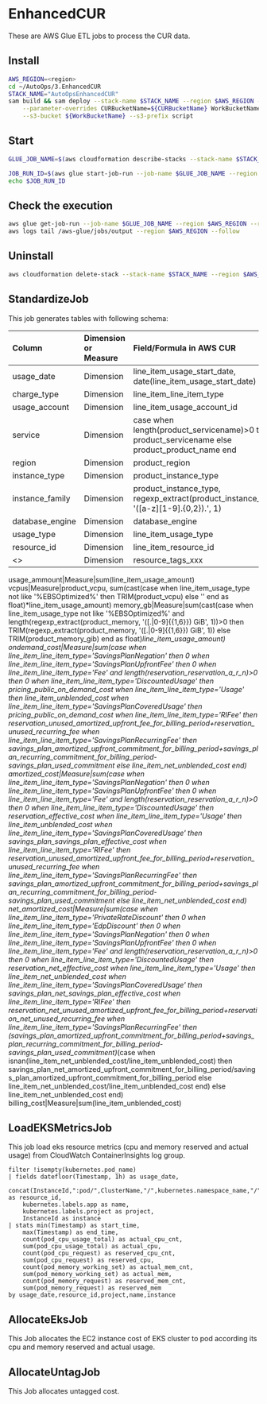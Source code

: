 # EnhancedCUR

These are AWS Glue ETL jobs to process the CUR data.


## Install

```bash
AWS_REGION=<region>
cd ~/AutoOps/3.EnhancedCUR
STACK_NAME="AutoOpsEnhancedCUR"
sam build && sam deploy --stack-name $STACK_NAME --region $AWS_REGION --confirm-changeset --capabilities CAPABILITY_IAM CAPABILITY_NAMED_IAM \
    --parameter-overrides CURBucketName=${CURBucketName} WorkBucketName=${WorkBucketName} CURDatabase=${CURDatabase} CURTable=${CURTable}\
    --s3-bucket ${WorkBucketName} --s3-prefix script
```

## Start

``` bash
GLUE_JOB_NAME=$(aws cloudformation describe-stacks --stack-name $STACK_NAME --region $AWS_REGION --no-cli-pager --query 'Stacks[0].Outputs[?OutputKey==`AllocateUntagJob`].OutputValue' --output text)

JOB_RUN_ID=$(aws glue start-job-run --job-name $GLUE_JOB_NAME --region $AWS_REGION --no-cli-pager --output text --query 'JobRunId' --arguments '{"--enable-glue-datacatalog":"true", "--cur-database":"athenacurcfn_c_u_r_athena","--cur-table":"enhanced_cur","--work-bucket":"cur-597377428377","--year":"2024", "--month":"4", "--tags-fields":"resource_tags_user_project"}')
echo $JOB_RUN_ID
```

## Check the execution

``` bash
aws glue get-job-run --job-name $GLUE_JOB_NAME --region $AWS_REGION --run-id  $JOB_RUN_ID --no-cli-pager
aws logs tail /aws-glue/jobs/output --region $AWS_REGION --follow
```


## Uninstall

```bash
aws cloudformation delete-stack --stack-name $STACK_NAME --region $AWS_REGION --no-cli-pager
```

## StandardizeJob

This job generates tables with following schema:

Column|Dimension or Measure|Field/Formula in AWS CUR
:----|:----|:----
usage_date|Dimension|line_item_usage_start_date, date(line_item_usage_start_date)
charge_type|Dimension|line_item_line_item_type
usage_account|Dimension|line_item_usage_account_id
service|Dimension|case when length(product_servicename)>0 then product_servicename else product_product_name end
region|Dimension|product_region
instance_type|Dimension|product_instance_type
instance_family|Dimension|product_instance_type, regexp_extract(product_instance_type, '([a-z][1-9].{0,2})\.', 1)
database_engine|Dimension|database_engine
usage_type|Dimension|line_item_usage_type
resource_id|Dimension|line_item_resource_id
<<tags>>|Dimension|resource_tags_xxx

usage_ammount|Measure|sum(line_item_usage_amount)
vcpus|Measure|product_vcpu, sum(cast(case when line_item_usage_type not like '%EBSOptimized%' then TRIM(product_vcpu) else '' end as float)*line_item_usage_amount)
memory_gb|Measure|sum(cast(case when line_item_usage_type not like '%EBSOptimized%' and length(regexp_extract(product_memory, '([\.|0-9]{{1,6}}) GiB', 1))>0 then TRIM(regexp_extract(product_memory, '([\.|0-9]{{1,6}}) GiB', 1)) else TRIM(product_memory_gib) end as float)*line_item_usage_amount)
ondemand_cost|Measure|sum(case when line_item_line_item_type='SavingsPlanNegation' then 0 when line_item_line_item_type='SavingsPlanUpfrontFee' then 0 when line_item_line_item_type='Fee' and length(reservation_reservation_a_r_n)>0 then 0 when line_item_line_item_type='DiscountedUsage' then pricing_public_on_demand_cost when line_item_line_item_type='Usage' then line_item_unblended_cost when line_item_line_item_type='SavingsPlanCoveredUsage' then pricing_public_on_demand_cost when line_item_line_item_type='RIFee' then reservation_unused_amortized_upfront_fee_for_billing_period+reservation_unused_recurring_fee when line_item_line_item_type='SavingsPlanRecurringFee' then savings_plan_amortized_upfront_commitment_for_billing_period+savings_plan_recurring_commitment_for_billing_period-savings_plan_used_commitment else line_item_net_unblended_cost end)
amortized_cost|Measure|sum(case when line_item_line_item_type='SavingsPlanNegation' then 0 when line_item_line_item_type='SavingsPlanUpfrontFee' then 0 when line_item_line_item_type='Fee' and length(reservation_reservation_a_r_n)>0 then 0 when line_item_line_item_type='DiscountedUsage' then reservation_effective_cost when line_item_line_item_type='Usage' then line_item_unblended_cost when line_item_line_item_type='SavingsPlanCoveredUsage' then savings_plan_savings_plan_effective_cost when line_item_line_item_type='RIFee' then reservation_unused_amortized_upfront_fee_for_billing_period+reservation_unused_recurring_fee when line_item_line_item_type='SavingsPlanRecurringFee' then savings_plan_amortized_upfront_commitment_for_billing_period+savings_plan_recurring_commitment_for_billing_period-savings_plan_used_commitment else line_item_net_unblended_cost end)
net_amortized_cost|Measure|sum(case when line_item_line_item_type='PrivateRateDiscount' then 0 when line_item_line_item_type='EdpDiscount' then 0 when line_item_line_item_type='SavingsPlanNegation' then 0 when line_item_line_item_type='SavingsPlanUpfrontFee' then 0 when line_item_line_item_type='Fee' and length(reservation_reservation_a_r_n)>0 then 0 when line_item_line_item_type='DiscountedUsage' then reservation_net_effective_cost when line_item_line_item_type='Usage' then line_item_net_unblended_cost when line_item_line_item_type='SavingsPlanCoveredUsage' then savings_plan_net_savings_plan_effective_cost when line_item_line_item_type='RIFee' then reservation_net_unused_amortized_upfront_fee_for_billing_period+reservation_net_unused_recurring_fee when line_item_line_item_type='SavingsPlanRecurringFee' then (savings_plan_amortized_upfront_commitment_for_billing_period+savings_plan_recurring_commitment_for_billing_period-savings_plan_used_commitment)*(case when isnan(line_item_net_unblended_cost/line_item_unblended_cost) then savings_plan_net_amortized_upfront_commitment_for_billing_period/savings_plan_amortized_upfront_commitment_for_billing_period else line_item_net_unblended_cost/line_item_unblended_cost end) else line_item_net_unblended_cost end)
billing_cost|Measure|sum(line_item_unblended_cost)

## LoadEKSMetricsJob

This job load eks resource metrics (cpu and memory reserved and actual usage) from CloudWatch ContainerInsights log group. 

```CloudWatch LogInsights
filter !isempty(kubernetes.pod_name) 
| fields datefloor(Timestamp, 1h) as usage_date, 
    concat(InstanceId,":pod/",ClusterName,"/",kubernetes.namespace_name,"/",kubernetes.pod_name) as resource_id, 
    kubernetes.labels.app as name, 
    kubernetes.labels.project as project, 
    InstanceId as instance 
| stats min(Timestamp) as start_time, 
    max(Timestamp) as end_time, 
    count(pod_cpu_usage_total) as actual_cpu_cnt, 
    sum(pod_cpu_usage_total) as actual_cpu, 
    count(pod_cpu_request) as reserved_cpu_cnt, 
    sum(pod_cpu_request) as reserved_cpu, 
    count(pod_memory_working_set) as actual_mem_cnt, 
    sum(pod_memory_working_set) as actual_mem,
    count(pod_memory_request) as reserved_mem_cnt, 
    sum(pod_memory_request) as reserved_mem 
by usage_date,resource_id,project,name,instance
```

## AllocateEksJob

This Job allocates the EC2 instance cost of EKS cluster to pod according its cpu and memory reserved and actual usage.

## AllocateUntagJob

This Job allocates untagged cost.

